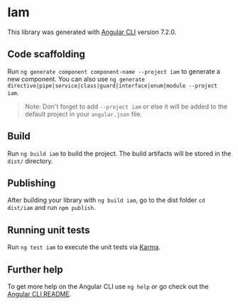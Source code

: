 # Iam

This library was generated with [Angular CLI](https://github.com/angular/angular-cli) version 7.2.0.

## Code scaffolding

Run `ng generate component component-name --project iam` to generate a new component. You can also use `ng generate directive|pipe|service|class|guard|interface|enum|module --project iam`.
> Note: Don't forget to add `--project iam` or else it will be added to the default project in your `angular.json` file. 

## Build

Run `ng build iam` to build the project. The build artifacts will be stored in the `dist/` directory.

## Publishing

After building your library with `ng build iam`, go to the dist folder `cd dist/iam` and run `npm publish`.

## Running unit tests

Run `ng test iam` to execute the unit tests via [Karma](https://karma-runner.github.io).

## Further help

To get more help on the Angular CLI use `ng help` or go check out the [Angular CLI README](https://github.com/angular/angular-cli/blob/master/README.md).
